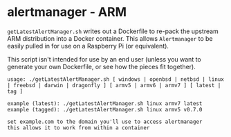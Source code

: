 # alertmanager - ARM

`getLatestAlertManager.sh` writes out a Dockerfile to re-pack the upstream ARM distribution into
a Docker container. This allows `Alertmanager` to be easily pulled in for use on a Raspberry Pi (or equivalent).

This script isn't intended for use by an end user (unless you want to generate your own Dockerfile, or see how the pieces fit together).

	usage: ./getLatestAlertManager.sh [ windows | openbsd | netbsd | linux | freebsd | darwin | dragonfly ] [ armv5 | armv6 | armv7 ] [ latest | tag ]

	example (latest): ./getLatestAlertManager.sh linux armv7 latest
	example (tagged): ./getLatestAlertManager.sh linux armv5 v0.7.0

	set example.com to the domain you'll use to access alertmanager
	this allows it to work from within a container

